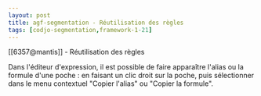 ```yaml
---
layout: post
title: agf-segmentation - Réutilisation des règles
tags: [codjo-segmentation,framework-1-21]
---
```

[[6357@mantis]] - Réutilisation des règles

Dans l'éditeur d'expression, il est possible de faire apparaître l'alias ou la formule d'une poche : en faisant un clic droit sur la poche, puis sélectionner dans le menu contextuel "Copier l'alias" ou "Copier la formule".